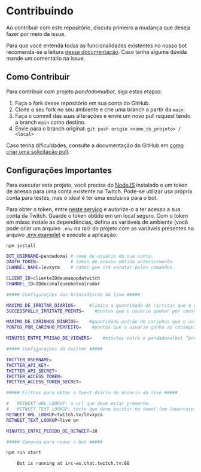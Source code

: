 # Contribuindo

Ao contribuir com este repositório, discuta primeiro a mudança que deseja fazer por meio da issue.

Para que você entenda todas as funcionalidades existentes no nosso bot recomenda-se a leitura [dessa documentação](https://levxyca.com/pandadomalsite/). Caso tenha alguma dúvida mande um comentário na issue.

## Como Contribuir

Para contribuir com projeto _pandadomalbot_, siga estas etapas:

1. Faça o fork desse repositório em sua conta do GitHub.
2. Clone o seu fork no seu ambiente e crie uma branch a partir da `main`.
3. Faça o commit das suas alterações e envie um novo pull request tendo a branch `main` como destino.
4. Envie para o branch original: `git push origin <nome_do_projeto> / <local>`

Caso tenha dificuldades, consulte a documentação do GitHub em [como criar uma solicitação pull](https://help.github.com/en/github/collaborating-with-issues-and-pull-requests/creating-a-pull-request).

## Configurações Importantes

Para executar este projeto, você precisa do [NodeJS](https://nodejs.org/en/download/) instalado e um token de acesso para uma conta existente na Twitch. Pode-se utilizar usa própria conta para testes, mas o ideal é ter uma exclusiva para o bot.

Para obter o token, entre [neste serviço](https://twitchapps.com/tmi/) e autorize-o a ter acesso a sua conta da Twitch. Guarde o token obtido em um local seguro. Com o token em mãos: instale as dependências, defina as variáveis de ambiente (você pode criar um arquivo `.env` na raiz do projeto com as variáveis presentes no arquivo [.env.example](.env.example)) e execute a aplicação:

```sh
npm install

BOT_USERNAME=pandadomal # nome de usuário da sua conta.
OAUTH_TOKEN=            # token de acesso obtido anteriormente.
CHANNEL_NAME=levxyca    # canal que irá escutar pelos comandos.

CLIENT_ID=clienteIDdeumaappdatwitch
CHANNEL_ID=IDdocanalqueobotvairodar

##### Configurações das brincadeiras da live #####

MAXIMO_DE_IRRITAR_DIARIOS=     #limita a quantidade de !irritar que o usuário pode usar por dia.
SUCCESSFULLY_IRRITATE_POINTS=    #pontos que o usuário ganhar por conseguir irritar o pandadomalbot.

MAXIMO_DE_CARINHOS_DIARIOS=    #quantidade padrão de carinhos que o usuário tem por dia.
PONTOS_POR_CARINHO_PERFEITO=    #pontos que o usuário ganha ao conseguir um carinho perfeito.

MINUTOS_ENTRE_PRISAO_DE_VIEWERS=    #minutos entre o pandadomalbot "prender" alguém do chat.

##### Configurações do twitter #####

TWITTER_USERNAME=
TWITTER_API_KEY=
TWITTER_API_SECRET=
TWITTER_ACCESS_TOKEN=
TWITTER_ACCESS_TOKEN_SECRET=

##### Filtros para obter o tweet diário de anúncio da live #####

#   RETWEET_URL_LOOKUP: a url que deve estar presente.
#   RETWEET_TEXT_LOOKUP: texto que deve existir no tweet (em lowercase).
RETWEET_URL_LOOKUP=twitch.tv/levxyca
RETWEET_TEXT_LOOKUP=live on

MINUTOS_ENTRE_PEDIDO_DE_RETWEET=10

##### Comando para rodar o bot #####

npm run start

    Bot is running at irc-ws.chat.twitch.tv:80
```
